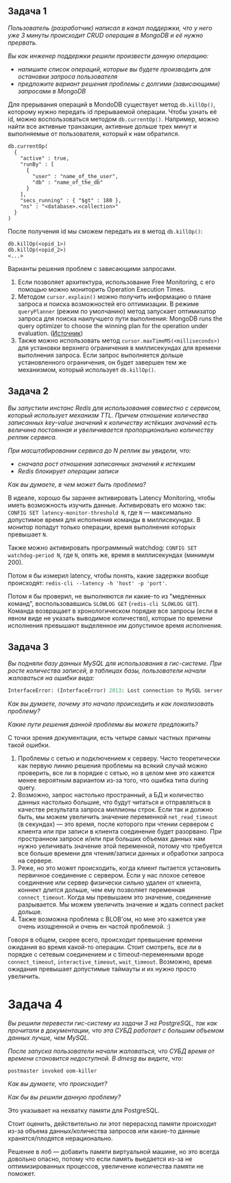 ## Задача 1

_Пользователь (разработчик) написал в канал поддержки, что у него уже 3 минуты происходит CRUD операция в MongoDB и её 
нужно прервать._ 

_Вы как инженер поддержки решили произвести данную операцию:_
- _напишите список операций, которые вы будете производить для остановки запроса пользователя_
- _предложите вариант решения проблемы с долгими (зависающими) запросами в MongoDB_

Для прерывания операций в MondoDB существует метод `db.killOp()`, которому нужно передать id прерываемой операции. Чтобы узнать её id, можно воспользоваться методом `db.currentOp()`. Например, можно найти все активные транзакции, активные дольше трех минут и выполняемые от пользователя, который к нам обратился.
```shell
db.currentOp(
  {
    "active" : true,
    "runBy" : [
      {
        "user" : "name_of_the_user",
        "db" : "name_of_the_db"
      }
    ],
    "secs_running" : { "$gt" : 180 },
    "ns" : "<database>.<collection>"
  }
)
```

После получения id мы сможем передать их в метод `db.killOp()`:
```shell
db.killOp(<opid_1>)
db.killOp(<opid_2>)
<...>
```

Варианты решения проблем с зависающими запросами.
1. Если позволяет архитектура, использование Free Monitoring, с его помощью можно мониторить Operation Execution Times.
2. Методом `cursor.explain()` можно получить информацию о плане запроса и поиска возможностей его оптимизации. В режиме `queryPlanner` (режим по умолчанию) метод запускает оптимизатор запроса для поиска наилучшего пути выполнения: MongoDB runs the query optimizer to choose the winning plan for the operation under evaluation. ([Источник](https://www.mongodb.com/docs/v6.0/reference/method/cursor.explain/#mongodb-method-cursor.explain))
3. Также можно использовать метод `cursor.maxTimeMS(<milliseconds>)` для установки верхнего ограничения в миллисекундах для времени выполнения запроса. Если запрос выполняется дольше установленного ограничения, он будет завершен тем же механизмом, который использует `db.killOp()`.

## Задача 2

_Вы запустили инстанс Redis для использования совместно с сервисом, который использует механизм TTL. 
Причем отношение количества записанных key-value значений к количеству истёкших значений есть величина постоянная и
увеличивается пропорционально количеству реплик сервиса._ 

_При масштабировании сервиса до N реплик вы увидели, что:_
- _сначала рост отношения записанных значений к истекшим_
- _Redis блокирует операции записи_

_Как вы думаете, в чем может быть проблема?_

В идеале, хорошо бы заранее активировать Latency Monitoring, чтобы иметь возможность изучить данные. Активировать его можно так: `CONFIG SET latency-monitor-threshold N`, где `N` — максимально допустимое время для исполнения команды в миллисекундах. В монитор попадут только операции, время выполнения которых превышает `N`.

Также можно активировать программный watchdog: `CONFIG SET watchdog-period N`, где `N`, опять же, время в миллисекундах (минимум 200).

Потом я бы измерил latency, чтобы понять, какие задержки вообще происходят: `redis-cli --latency -h 'host' -p 'port'`.

Потом я бы проверил, не выполняются ли какие-то из "медленных команд", воспользовавшись `SLOWLOG GET` (`redis-cli SLOWLOG GET`). Команда возвращает в хронологическом порядке все запросы (если в явном виде не указать выводимое количество), которые по времени исполнения превышают выделенное им допустимое время исполнения.

## Задача 3

_Вы подняли базу данных MySQL для использования в гис-системе. При росте количества записей, в таблицах базы,
пользователи начали жаловаться на ошибки вида:_
```python
InterfaceError: (InterfaceError) 2013: Lost connection to MySQL server during query u'SELECT..... '
```

_Как вы думаете, почему это начало происходить и как локализовать проблему?_

_Какие пути решения данной проблемы вы можете предложить?_

С точки зрения документации, есть четыре самых частных причины такой ошибки.

1. Проблемы с сетью и подключением к серверу. Чисто теоретически как первую линию решения проблемы на всякий случай можно проверить, все ли в порядке с сетью, но в целом мне это кажется менее вероятным вариантом из-за того, что ошибка типа during query.
2. Возможно, запрос настолько пространный, а БД и количество данных настолько большие, что будут читаться и отправляться в качестве результата запроса миллионы строк. Если так и должно быть, мы можем увеличить значение переменной `net_read_timeout` (в секундах) — это время, после которого при чтении сервером с клиента или при записи в клиента соединение будет разорвано. При пространном запросе и/или при больших объемах данных нам нужно уеличивать значение этой переменной, потому что требуется все больше времени для чтения/записи данных и обработки запроса на сервере.
3. Реже, но это может происходить, когда клиент пытается установить первичное соединение с сервером. Если у нас плохое сетевое соединение или сервер физически сильно удален от клиента, коннект длится дольше, чем ему позволяет переменная `connect_timeout`. Когда мы превышаем это значение, соединение разрывается. Мы можем увеличить значение и ждать connect packet дольше.
4. Также возможна проблема с BLOB'ом, но мне это кажется уже очень изощренной и очень ен частой проблемой. :)

Говоря в общем, скорее всего, происходит превышение времени ожидания во время какой-то операции. Стоит смотреть, все ли в порядке с сетевым соединением и с timeout-переменными вроде `connect_timeout`, `interactive_timeout`, `wait_timeout`. Возможно, время ожидания превышает допустимые таймауты и их нужно просто увеличить.

# Задача 4

_Вы решили перевести гис-систему из задачи 3 на PostgreSQL, так как прочитали в документации, что эта СУБД работает с 
большим объемом данных лучше, чем MySQL._

_После запуска пользователи начали жаловаться, что СУБД время от времени становится недоступной. В dmesg вы видите, что:_

`postmaster invoked oom-killer`

_Как вы думаете, что происходит?_

_Как бы вы решили данную проблему?_

Это указывает на нехватку памяти для PostgreSQL.

Стоит оценить, действительно ли этот перерасход памяти происходит из-за объема данных/количества запросов или какие-то данные хранятся/плодятся нерационально.

Решение в лоб — добавить памяти виртуальной машине, но это всегда довольно опасно, потому что если память выедается из-за не оптимизированных процессов, увеличение количества памяти не поможет. 